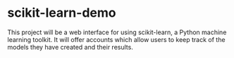 # scikit-learn-demo
This project will be a web interface for using scikit-learn, a Python machine learning toolkit. It will offer accounts which allow users to keep track of the models they have created and their results.
